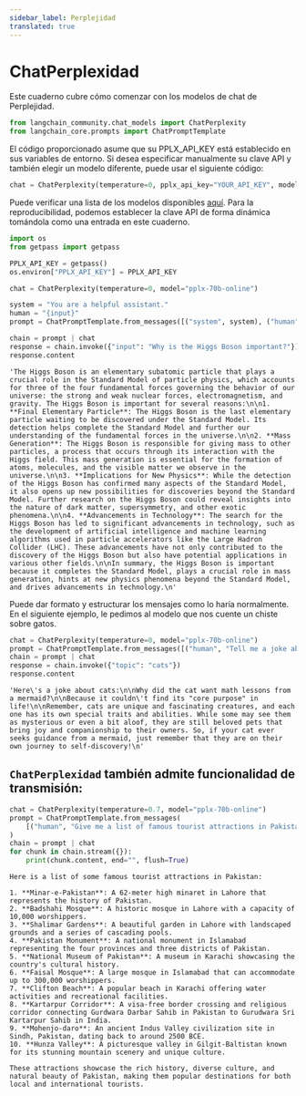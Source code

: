 ```yaml
---
sidebar_label: Perplejidad
translated: true
---
```


# ChatPerplexidad

Este cuaderno cubre cómo comenzar con los modelos de chat de Perplejidad.

```python
from langchain_community.chat_models import ChatPerplexity
from langchain_core.prompts import ChatPromptTemplate
```

El código proporcionado asume que su PPLX_API_KEY está establecido en sus variables de entorno. Si desea especificar manualmente su clave API y también elegir un modelo diferente, puede usar el siguiente código:

```python
chat = ChatPerplexity(temperature=0, pplx_api_key="YOUR_API_KEY", model="pplx-70b-online")
```

Puede verificar una lista de los modelos disponibles [aquí](https://docs.perplexity.ai/docs/model-cards). Para la reproducibilidad, podemos establecer la clave API de forma dinámica tomándola como una entrada en este cuaderno.

```python
import os
from getpass import getpass

PPLX_API_KEY = getpass()
os.environ["PPLX_API_KEY"] = PPLX_API_KEY
```

```python
chat = ChatPerplexity(temperature=0, model="pplx-70b-online")
```

```python
system = "You are a helpful assistant."
human = "{input}"
prompt = ChatPromptTemplate.from_messages([("system", system), ("human", human)])

chain = prompt | chat
response = chain.invoke({"input": "Why is the Higgs Boson important?"})
response.content
```

```output
'The Higgs Boson is an elementary subatomic particle that plays a crucial role in the Standard Model of particle physics, which accounts for three of the four fundamental forces governing the behavior of our universe: the strong and weak nuclear forces, electromagnetism, and gravity. The Higgs Boson is important for several reasons:\n\n1. **Final Elementary Particle**: The Higgs Boson is the last elementary particle waiting to be discovered under the Standard Model. Its detection helps complete the Standard Model and further our understanding of the fundamental forces in the universe.\n\n2. **Mass Generation**: The Higgs Boson is responsible for giving mass to other particles, a process that occurs through its interaction with the Higgs field. This mass generation is essential for the formation of atoms, molecules, and the visible matter we observe in the universe.\n\n3. **Implications for New Physics**: While the detection of the Higgs Boson has confirmed many aspects of the Standard Model, it also opens up new possibilities for discoveries beyond the Standard Model. Further research on the Higgs Boson could reveal insights into the nature of dark matter, supersymmetry, and other exotic phenomena.\n\n4. **Advancements in Technology**: The search for the Higgs Boson has led to significant advancements in technology, such as the development of artificial intelligence and machine learning algorithms used in particle accelerators like the Large Hadron Collider (LHC). These advancements have not only contributed to the discovery of the Higgs Boson but also have potential applications in various other fields.\n\nIn summary, the Higgs Boson is important because it completes the Standard Model, plays a crucial role in mass generation, hints at new physics phenomena beyond the Standard Model, and drives advancements in technology.\n'
```

Puede dar formato y estructurar los mensajes como lo haría normalmente. En el siguiente ejemplo, le pedimos al modelo que nos cuente un chiste sobre gatos.

```python
chat = ChatPerplexity(temperature=0, model="pplx-70b-online")
prompt = ChatPromptTemplate.from_messages([("human", "Tell me a joke about {topic}")])
chain = prompt | chat
response = chain.invoke({"topic": "cats"})
response.content
```

```output
'Here\'s a joke about cats:\n\nWhy did the cat want math lessons from a mermaid?\n\nBecause it couldn\'t find its "core purpose" in life!\n\nRemember, cats are unique and fascinating creatures, and each one has its own special traits and abilities. While some may see them as mysterious or even a bit aloof, they are still beloved pets that bring joy and companionship to their owners. So, if your cat ever seeks guidance from a mermaid, just remember that they are on their own journey to self-discovery!\n'
```

## `ChatPerplexidad` también admite funcionalidad de transmisión:

```python
chat = ChatPerplexity(temperature=0.7, model="pplx-70b-online")
prompt = ChatPromptTemplate.from_messages(
    [("human", "Give me a list of famous tourist attractions in Pakistan")]
)
chain = prompt | chat
for chunk in chain.stream({}):
    print(chunk.content, end="", flush=True)
```

```output
Here is a list of some famous tourist attractions in Pakistan:

1. **Minar-e-Pakistan**: A 62-meter high minaret in Lahore that represents the history of Pakistan.
2. **Badshahi Mosque**: A historic mosque in Lahore with a capacity of 10,000 worshippers.
3. **Shalimar Gardens**: A beautiful garden in Lahore with landscaped grounds and a series of cascading pools.
4. **Pakistan Monument**: A national monument in Islamabad representing the four provinces and three districts of Pakistan.
5. **National Museum of Pakistan**: A museum in Karachi showcasing the country's cultural history.
6. **Faisal Mosque**: A large mosque in Islamabad that can accommodate up to 300,000 worshippers.
7. **Clifton Beach**: A popular beach in Karachi offering water activities and recreational facilities.
8. **Kartarpur Corridor**: A visa-free border crossing and religious corridor connecting Gurdwara Darbar Sahib in Pakistan to Gurudwara Sri Kartarpur Sahib in India.
9. **Mohenjo-daro**: An ancient Indus Valley civilization site in Sindh, Pakistan, dating back to around 2500 BCE.
10. **Hunza Valley**: A picturesque valley in Gilgit-Baltistan known for its stunning mountain scenery and unique culture.

These attractions showcase the rich history, diverse culture, and natural beauty of Pakistan, making them popular destinations for both local and international tourists.
```
